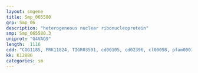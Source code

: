```yaml
---
layout: smgene
title: Smp_065580
grp: Smp_06
description: "heterogeneous nuclear ribonucleoprotein"
smp: Smp_065580.3
uniprot: "G4VAG9"
length:  1116
cdd: "COG1185, PRK11824, TIGR03591, cd00105, cd02396, cl00098, pfam00013, smart00322"
kk: K12886
categories: sm
---
```

